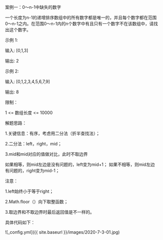 案例一：0～n-1中缺失的数字
  
  一个长度为n-1的递增排序数组中的所有数字都是唯一的，并且每个数字都在范围0～n-1之内。在范围0～n-1内的n个数字中有且只有一个数字不在该数组中，请找出这个数字。

示例 1:
      
  输入: [0,1,3] 
  
  输出: 2

示例 2:
      
  输入: [0,1,2,3,4,5,6,7,9]
  
  输出: 8

限制：
      
  1 <= 数组长度 <= 10000

解题思路：
     
  1.关键信息：有序，考虑用二分法（折半查找法）；
   
  2.二分法：left，right，mid；
   
  3.mid和mid对应的值做对比，此时不取边界
     
   如果相等，则mid左边是没有问题的，left变为mid+1；
   如果不相等，则mid左边有问题的，right变为mid-1；

注意：
     
  1.left始终小于等于right；
  
  2.Math.floor（）向下取整函数；
  
  3.取边界和不取边界时最后返回值是不一样的。

具体代码如下：

![_config.yml]({{ site.baseurl }}/images/2020-7-3-01.jpg)
